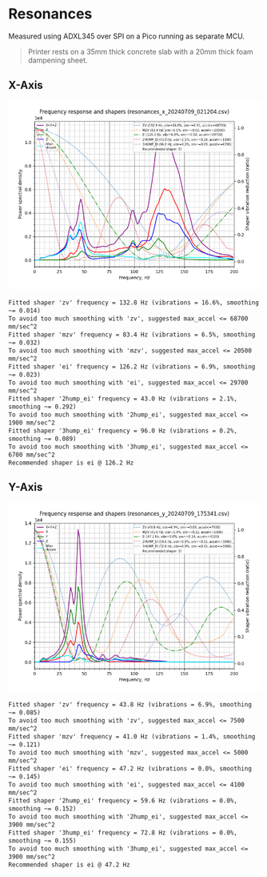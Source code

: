 # Resonances

Measured using ADXL345 over SPI on a Pico running as separate MCU.

> Printer rests on a 35mm thick concrete slab with a 20mm thick foam dampening sheet.

## X-Axis

![shaper_calibrate_x](./shaper_calibrate_x.png)

```
Fitted shaper 'zv' frequency = 132.8 Hz (vibrations = 16.6%, smoothing ~= 0.014)
To avoid too much smoothing with 'zv', suggested max_accel <= 68700 mm/sec^2
Fitted shaper 'mzv' frequency = 83.4 Hz (vibrations = 6.5%, smoothing ~= 0.032)
To avoid too much smoothing with 'mzv', suggested max_accel <= 20500 mm/sec^2
Fitted shaper 'ei' frequency = 126.2 Hz (vibrations = 6.9%, smoothing ~= 0.023)
To avoid too much smoothing with 'ei', suggested max_accel <= 29700 mm/sec^2
Fitted shaper '2hump_ei' frequency = 43.0 Hz (vibrations = 2.1%, smoothing ~= 0.292)
To avoid too much smoothing with '2hump_ei', suggested max_accel <= 1900 mm/sec^2
Fitted shaper '3hump_ei' frequency = 96.0 Hz (vibrations = 0.2%, smoothing ~= 0.089)
To avoid too much smoothing with '3hump_ei', suggested max_accel <= 6700 mm/sec^2
Recommended shaper is ei @ 126.2 Hz
```

## Y-Axis

![shaper_calibrate_y](./shaper_calibrate_y.png)

```
Fitted shaper 'zv' frequency = 43.8 Hz (vibrations = 6.9%, smoothing ~= 0.085)
To avoid too much smoothing with 'zv', suggested max_accel <= 7500 mm/sec^2
Fitted shaper 'mzv' frequency = 41.0 Hz (vibrations = 1.4%, smoothing ~= 0.121)
To avoid too much smoothing with 'mzv', suggested max_accel <= 5000 mm/sec^2
Fitted shaper 'ei' frequency = 47.2 Hz (vibrations = 0.0%, smoothing ~= 0.145)
To avoid too much smoothing with 'ei', suggested max_accel <= 4100 mm/sec^2
Fitted shaper '2hump_ei' frequency = 59.6 Hz (vibrations = 0.0%, smoothing ~= 0.152)
To avoid too much smoothing with '2hump_ei', suggested max_accel <= 3900 mm/sec^2
Fitted shaper '3hump_ei' frequency = 72.8 Hz (vibrations = 0.0%, smoothing ~= 0.155)
To avoid too much smoothing with '3hump_ei', suggested max_accel <= 3900 mm/sec^2
Recommended shaper is ei @ 47.2 Hz
```
